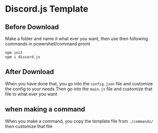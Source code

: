 # Discord.js Template
## Before Download 
Make a folder and name it what ever you want, then use then following commands in powershell/command promt
```
npm init
npm i discord.js
```

## After Download
When you have done that, you go into the ```config.json``` file and customize the config to your needs
Then go into the ```main.js``` file and customize that file to what ever you want

## when making a command
When you make a command, you copy the template file from ```./commands/``` then customize that file
